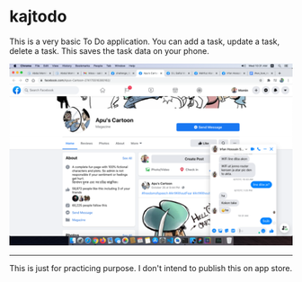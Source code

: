 # kajtodo

This is a very basic To Do application. You can add a task, update a task, delete a task. This saves the task data on your phone.

![Screenshots](docs/screenshot.png)

<hr>
<p> This is just for practicing purpose. I don't intend to publish this on app store. </p>
